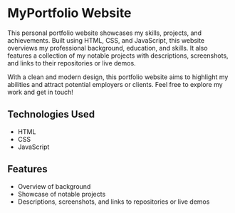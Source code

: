 # MyPortfolio Website

This personal portfolio website showcases my skills, projects, and achievements. Built using HTML, CSS, and JavaScript, this website overviews my professional background, education, and skills. It also features a collection of my notable projects with descriptions, screenshots, and links to their repositories or live demos.

With a clean and modern design, this portfolio website aims to highlight my abilities and attract potential employers or clients. Feel free to explore my work and get in touch!

## Technologies Used
- HTML
- CSS
- JavaScript

## Features
- Overview of  background
- Showcase of notable projects
- Descriptions, screenshots, and links to repositories or live demos
